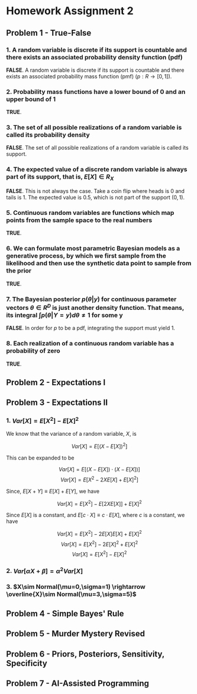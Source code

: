 # Homework Assignment 2

## Problem 1 - True-False

### 1. A random variable is discrete if its support is countable and there exists an associated probability density function (pdf)

**FALSE**. A random variable is discrete if its support is countable and there exists an associated probability mass function (pmf) ($p: R\rightarrow[0,1]$).

### 2. Probability mass functions have a lower bound of 0 and an upper bound of 1

**TRUE**.

### 3. The set of all possible realizations of a random variable is called its probability density

**FALSE**. The set of all possible realizations of a random variable is called its support.

### 4. The expected value of a discrete random variable is always part of its support, that is, $E[X] \in R_X$

**FALSE**. This is not always the case. Take a coin flip where heads is 0 and tails is 1. The expected value is 0.5, which is not part of the support (${0, 1}$).

### 5. Continuous random variables are functions which map points from the sample space to the real numbers

**TRUE**.

### 6. We can formulate most parametric Bayesian models as a generative process, by which we first sample from the likelihood and then use the synthetic data point to sample from the prior

**TRUE**.

### 7. The Bayesian posterior $p(\theta | y)$ for continuous parameter vectors $\theta\in R^D$ is just another density function. That means, its integral $\int p(\theta | Y=y)d\theta \ne 1$ for some y

**FALSE**. In order for $p$ to be a pdf, integrating the support must yield 1.

### 8. Each realization of a continuous random variable has a probability of zero

**TRUE**.

## Problem 2 - Expectations I

## Problem 3 - Expectations II

### 1. $Var[X] = E[X^2] - E[X]^2$

We know that the variance of a random variable, $X$, is

$$Var[X] = E[(X - E[X])^2]$$

This can be expanded to be

$$Var[X] = E[(X - E[X]) \cdot (X - E[X])]$$
$$Var[X] = E[X^2 - 2XE[X] + E[X]^2]$$

Since, $E[X + Y] \equiv E[X] + E[Y]$, we have

$$Var[X] = E[X^2] - E[2XE[X]] + E[X]^2$$

Since $E[X]$ is a constant, and $E[c\cdot X] \equiv c\cdot E[X]$, where $c$ is a constant, we have

$$Var[X] = E[X^2] - 2E[X]E[X] + E[X]^2$$
$$Var[X] = E[X^2] - 2E[X]^2 + E[X]^2$$
$$Var[X] = E[X^2] - E[X]^2$$

### 2. $Var[\alpha X + \beta] = \alpha^2 Var[X]$

### 3. $X\sim Normal(\mu=0,\sigma=1) \rightarrow \overline{X}\sim Normal(\mu=3,\sigma=5)$

## Problem 4 - Simple Bayes' Rule

## Problem 5 - Murder Mystery Revised

## Problem 6 - Priors, Posteriors, Sensitivity, Specificity

## Problem 7 - AI-Assisted Programming
